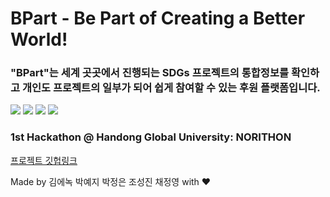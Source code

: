 # BPart - Be Part of Creating a Better World!


### "BPart"는 세계 곳곳에서 진행되는 SDGs 프로젝트의 통합정보를 확인하고 개인도 프로젝트의 일부가 되어 쉽게 참여할 수 있는 후원 플랫폼입니다.


![](https://velog.velcdn.com/images/alexcho617/post/9c9c9e57-ee2f-49c8-a208-2e21285384d4/image.png)
![](https://velog.velcdn.com/images/alexcho617/post/fe752c10-0c07-4bc1-b930-f73b6f5252d6/image.png)
![](https://velog.velcdn.com/images/alexcho617/post/dd927bb4-16ce-41b9-8250-1160e84b0efd/image.png)
![](https://velog.velcdn.com/images/alexcho617/post/ba4b53ab-40a4-43bc-b244-974ed2c28b42/image.png)

### 1st Hackathon @ Handong Global University: NORITHON

[프로젝트 깃헙링크](https://github.com/NORITHON/bpart)

Made by 김에녹 박예지 박정은 조성진 채정영 with ❤️
